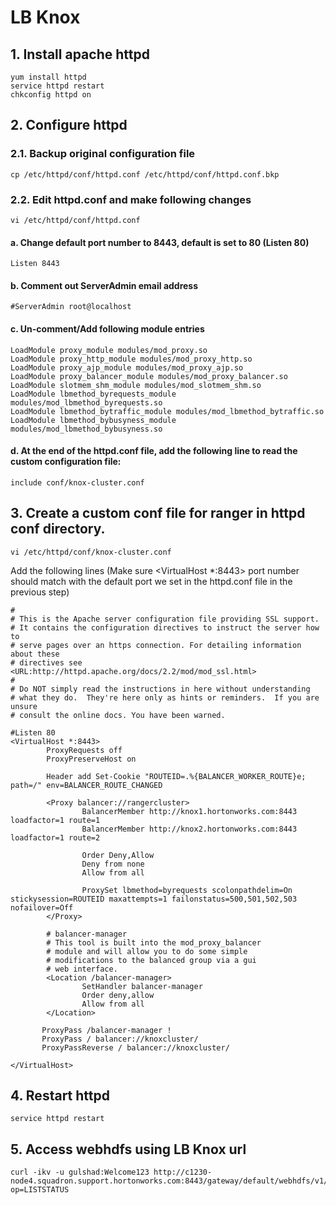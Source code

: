 
# LB Knox

## 1. Install apache httpd 
```
yum install httpd
service httpd restart
chkconfig httpd on
```
## 2. Configure httpd

### 2.1. Backup original configuration file 
```
cp /etc/httpd/conf/httpd.conf /etc/httpd/conf/httpd.conf.bkp
```
### 2.2. Edit httpd.conf and make following changes
```
vi /etc/httpd/conf/httpd.conf
```
#### a. Change default port number to 8443, default is set to 80 (Listen 80)
```
Listen 8443
```
#### b. Comment out ServerAdmin email address
```
#ServerAdmin root@localhost
```

#### c. Un-comment/Add following module entries
```
LoadModule proxy_module modules/mod_proxy.so
LoadModule proxy_http_module modules/mod_proxy_http.so
LoadModule proxy_ajp_module modules/mod_proxy_ajp.so
LoadModule proxy_balancer_module modules/mod_proxy_balancer.so
LoadModule slotmem_shm_module modules/mod_slotmem_shm.so
LoadModule lbmethod_byrequests_module modules/mod_lbmethod_byrequests.so
LoadModule lbmethod_bytraffic_module modules/mod_lbmethod_bytraffic.so
LoadModule lbmethod_bybusyness_module modules/mod_lbmethod_bybusyness.so
```

#### d. At the end of the httpd.conf file, add the following line to read the custom configuration file:
```
include conf/knox-cluster.conf
```

## 3. Create a custom conf file for ranger in httpd conf directory.
```
vi /etc/httpd/conf/knox-cluster.conf
```

Add the following lines (Make sure <VirtualHost *:8443> port number should match with the default port we set in the httpd.conf file in the previous step)

```
#
# This is the Apache server configuration file providing SSL support.
# It contains the configuration directives to instruct the server how to
# serve pages over an https connection. For detailing information about these
# directives see <URL:http://httpd.apache.org/docs/2.2/mod/mod_ssl.html>
#
# Do NOT simply read the instructions in here without understanding
# what they do.  They're here only as hints or reminders.  If you are unsure
# consult the online docs. You have been warned.

#Listen 80
<VirtualHost *:8443>
        ProxyRequests off
        ProxyPreserveHost on

        Header add Set-Cookie "ROUTEID=.%{BALANCER_WORKER_ROUTE}e; path=/" env=BALANCER_ROUTE_CHANGED

        <Proxy balancer://rangercluster>
                BalancerMember http://knox1.hortonworks.com:8443 loadfactor=1 route=1
                BalancerMember http://knox2.hortonworks.com:8443 loadfactor=1 route=2

                Order Deny,Allow
                Deny from none
                Allow from all

                ProxySet lbmethod=byrequests scolonpathdelim=On stickysession=ROUTEID maxattempts=1 failonstatus=500,501,502,503 nofailover=Off
        </Proxy>

        # balancer-manager
        # This tool is built into the mod_proxy_balancer
        # module and will allow you to do some simple
        # modifications to the balanced group via a gui
        # web interface.
        <Location /balancer-manager>
                SetHandler balancer-manager
                Order deny,allow
                Allow from all
        </Location>

       ProxyPass /balancer-manager !
       ProxyPass / balancer://knoxcluster/
       ProxyPassReverse / balancer://knoxcluster/

</VirtualHost>
```

## 4. Restart httpd
```
service httpd restart
```

## 5. Access webhdfs using LB Knox url
```
curl -ikv -u gulshad:Welcome123 http://c1230-node4.squadron.support.hortonworks.com:8443/gateway/default/webhdfs/v1/user?op=LISTSTATUS
```

